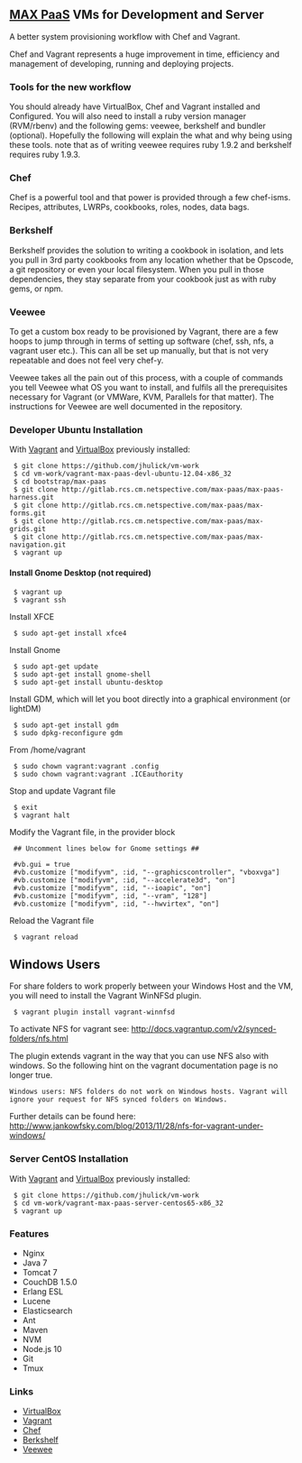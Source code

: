 ## [MAX PaaS](http://max-paas.devl.netspective.com/max-paas-harness/#/) VMs for Development and Server

A better system provisioning workflow with Chef and Vagrant.

Chef and Vagrant represents a huge improvement in time, efficiency and management of developing, running and deploying
projects.

### Tools for the new workflow
You should already have VirtualBox, Chef and Vagrant installed and Configured. You will also need to install a ruby
version manager (RVM/rbenv) and the following gems: veewee, berkshelf and bundler (optional). Hopefully the following
will explain the what and why being using these tools. note that as of writing veewee requires ruby 1.9.2 and berkshelf
requires ruby 1.9.3.

### Chef
Chef is a powerful tool and that power is provided through a few chef-isms. Recipes, attributes, LWRPs, cookbooks, roles,
nodes, data bags.

### Berkshelf
Berkshelf provides the solution to writing a cookbook in isolation, and lets you pull in 3rd party cookbooks from any
location whether that be Opscode, a git repository or even your local filesystem. When you pull in those dependencies,
they stay separate from your cookbook just as with ruby gems, or npm.

### Veewee
To get a custom box ready to be provisioned by Vagrant, there are a few hoops to jump through in terms of setting up software
(chef, ssh, nfs, a vagrant user etc.). This can all be set up manually, but that is not very repeatable and does not
feel very chef-y.

Veewee takes all the pain out of this process, with a couple of commands you tell Veewee what OS you want to install,
and fulfils all the prerequisites necessary for Vagrant (or VMWare, KVM, Parallels for that matter). The instructions
for Veewee are well documented in the repository.



### Developer Ubuntu Installation

  With [Vagrant](http://http://www.vagrantup.com/) and [VirtualBox](https://www.virtualbox.org/) previously installed:

     $ git clone https://github.com/jhulick/vm-work
     $ cd vm-work/vagrant-max-paas-devl-ubuntu-12.04-x86_32
     $ cd bootstrap/max-paas
     $ git clone http://gitlab.rcs.cm.netspective.com/max-paas/max-paas-harness.git
     $ git clone http://gitlab.rcs.cm.netspective.com/max-paas/max-forms.git
     $ git clone http://gitlab.rcs.cm.netspective.com/max-paas/max-grids.git
     $ git clone http://gitlab.rcs.cm.netspective.com/max-paas/max-navigation.git
     $ vagrant up


#### Install Gnome Desktop (not required)

     $ vagrant up
     $ vagrant ssh

  Install XFCE

     $ sudo apt-get install xfce4

  Install Gnome

     $ sudo apt-get update
     $ sudo apt-get install gnome-shell
     $ sudo apt-get install ubuntu-desktop

  Install GDM, which will let you boot directly into a graphical environment (or lightDM)

     $ sudo apt-get install gdm
     $ sudo dpkg-reconfigure gdm

  From /home/vagrant

     $ sudo chown vagrant:vagrant .config
     $ sudo chown vagrant:vagrant .ICEauthority

  Stop and update Vagrant file

     $ exit
     $ vagrant halt

  Modify the Vagrant file, in the provider block

     ## Uncomment lines below for Gnome settings ##

     #vb.gui = true
     #vb.customize ["modifyvm", :id, "--graphicscontroller", "vboxvga"]
     #vb.customize ["modifyvm", :id, "--accelerate3d", "on"]
     #vb.customize ["modifyvm", :id, "--ioapic", "on"]
     #vb.customize ["modifyvm", :id, "--vram", "128"]
     #vb.customize ["modifyvm", :id, "--hwvirtex", "on"]

  Reload the Vagrant file

     $ vagrant reload

## Windows Users

For share folders to work properly between your Windows Host and the VM, you will need to install the Vagrant WinNFSd plugin.

     $ vagrant plugin install vagrant-winnfsd

To activate NFS for vagrant see: http://docs.vagrantup.com/v2/synced-folders/nfs.html

The plugin extends vagrant in the way that you can use NFS also with windows. So the following hint on the vagrant documentation page is no longer true.

```
Windows users: NFS folders do not work on Windows hosts. Vagrant will ignore your request for NFS synced folders on Windows.
```

Further details can be found here: http://www.jankowfsky.com/blog/2013/11/28/nfs-for-vagrant-under-windows/

### Server CentOS Installation

  With [Vagrant](http://http://www.vagrantup.com/) and [VirtualBox](https://www.virtualbox.org/) previously installed:

     $ git clone https://github.com/jhulick/vm-work
     $ cd vm-work/vagrant-max-paas-server-centos65-x86_32
     $ vagrant up


### Features

  - Nginx
  - Java 7
  - Tomcat 7
  - CouchDB 1.5.0
  - Erlang ESL
  - Lucene
  - Elasticsearch
  - Ant
  - Maven
  - NVM
  - Node.js 10
  - Git
  - Tmux

### Links

 - [VirtualBox](https://www.virtualbox.org/)
 - [Vagrant](http://http://www.vagrantup.com/)
 - [Chef](http://www.getchef.com/chef/)
 - [Berkshelf](http://berkshelf.com/)
 - [Veewee](https://github.com/jedi4ever/veewee)



